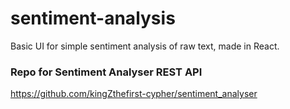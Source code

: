 # sentiment-analysis
Basic UI for simple sentiment analysis of raw text, made in React.

### Repo for Sentiment Analyser REST API
https://github.com/kingZthefirst-cypher/sentiment_analyser
